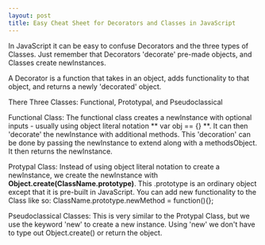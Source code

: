 ```yaml
---
layout: post
title: Easy Cheat Sheet for Decorators and Classes in JavaScript
---
```


In JavaScript it can be easy to confuse Decorators and the three types of Classes.  Just remember that Decorators 'decorate' pre-made objects, and Classes create newInstances.

A Decorator is a function that takes in an object, adds functionality to that object, and returns a newly 'decorated' object.

There Three Classes: Functional, Prototypal, and Pseudoclassical

Functional Class: The functional class creates a newInstance with optional inputs - usually using object literal notation ** var obj == {} **.  It can then 'decorate' the newInstance with additional methods.  This 'decoration' can be done by passing the newInstance to extend along with a methodsObject.  It then returns the newInstance.

Protypal Class: Instead of using object literal notation to create a newInstance, we create the newInstance with **Object.create(ClassName.prototype)**.  This .prototype is an ordinary object except that it is pre-built in JavaScript.  You can add new functionality to the Class like so: ClassName.prototype.newMethod = function(){};

Pseudoclassical Classes:  This is very similar to the Protypal Class, but we use the keyword 'new' to create a new instance.  Using 'new' we don't have to type out Object.create() or return the object.
